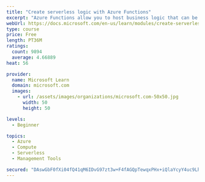 ```yaml
---
title: "Create serverless logic with Azure Functions"
excerpt: "Azure Functions allow you to host business logic that can be executed without managing or provisioning server infrastructure"
webUrl: https://docs.microsoft.com/en-us/learn/modules/create-serverless-logic-with-azure-functions/
type: course
price: Free
length: PT36M
ratings:
  count: 9894
  average: 4.66889
heat: 56

provider:
  name: Microsoft Learn
  domain: microsoft.com
  images:
    - url: /assets/images/organizations/microsoft.com-50x50.jpg
      width: 50
      height: 50

levels:
  - Beginner

topics:
  - Azure
  - Compute
  - Serverless
  - Management Tools

secured: "DAswGbF0fXi04fQ41qM6IDvG97zt3w+F4fAGQpTewqxPHx+iQlaYcyY4uc9LhWpXYMEorjR9kWv39ult5JkTEygDpZMl8D6GhH7fPLnoNFaOW2Z1PmWCC379Q3vYAhV3tNUbneNLpKGyxKfLFCltc/AQAGBwShvvjAH83twINe9BpOPug8IfvvEhDjSj5a/yD4AxT11bhxn2ZqcrIWbWnWhFVMHWt7H38XvLCoJc1YE67kppbNrOrW0NJl40+k2Wi0pAKY/1062zn/IzPm111OlT/7vyxr6cmFGnvhJoJzCFYVNlXPPZ2sDHediMSDXTiXlew9tWVhpWGCUYw7rTuSMpKcFSodJ+SHASsMJbUD2OZhYE+awpfcvo9N8sPxKj9dZ1+q2oL01KpjvKDxnqKscV3EOwaoNmwMgqk7Au2Xg=;1ihCMnVK/Owl4IhUFCMGdA=="
---
```


